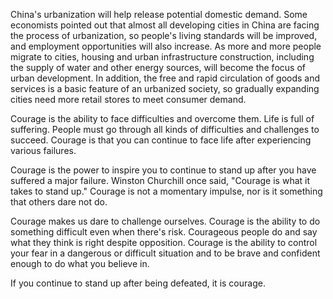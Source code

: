 China's urbanization will help release potential domestic demand. Some economists pointed out that almost all developing cities in China are facing the process of urbanization, so people's living standards will be improved, and employment opportunities will also increase. As more and more people migrate to cities, housing and urban infrastructure construction, including the supply of water and other energy sources, will become the focus of urban development. In addition, the free and rapid circulation of goods and services is a basic feature of an urbanized society, so gradually expanding cities need more retail stores to meet consumer demand.





Courage is the ability to face difficulties and overcome them. Life is full of suffering. People must go through all kinds of difficulties and challenges to succeed. Courage is that you can continue to face life after experiencing various failures.

Courage is the power to inspire you to continue to stand up after you have suffered a major failure. Winston Churchill once said, "Courage is what it takes to stand up." Courage is not a momentary impulse, nor is it something that others dare not do. 

Courage makes us dare to challenge ourselves. Courage is the ability to do something difficult even when there's risk. Courageous people do and say what they think is right despite opposition. Courage is the ability to control your fear in a dangerous or difficult situation and to be brave and confident enough to do what you believe in. 

If you continue to stand up after being defeated, it is courage.





